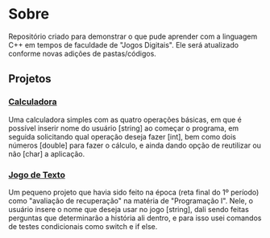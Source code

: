 # Sobre

Repositório criado para demonstrar o que pude aprender com a linguagem C++ em tempos de faculdade de "Jogos Digitais".
Ele será atualizado conforme novas adições de pastas/códigos.

## Projetos

### [Calculadora](/Calculadora)
Uma calculadora simples com as quatro operações básicas, em que é possível inserir nome do usuário [string] ao começar o programa, em seguida solicitando qual operação deseja fazer [int], bem como dois números [double] para fazer o cálculo, e ainda dando opção de reutilizar ou não [char] a aplicação.

### [Jogo de Texto](/GameTextBased/)
Um pequeno projeto que havia sido feito na época (reta final do 1º período) como "avaliação de recuperação" na matéria de "Programação I".
Nele, o usuário insere o nome que deseja usar no jogo [string], dali sendo feitas perguntas que determinarão a história ali dentro, e para isso usei comandos de testes condicionais como switch e if else.